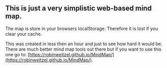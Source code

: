 ## This is just a very simplistic web-based mind map.
The map is store in your browsers localStorage.
Therefore it is lost if you clear your cache.

This was created in less then an hour and just to see how hard it would be.
There are much better mind map tools out there but if you want to use this one go to:
[https://robinweitzel.github.io/MindMap/](https://robinweitzel.github.io/MindMap/).